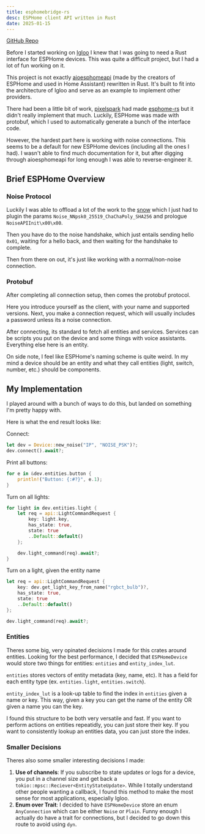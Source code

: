 ```yaml
---
title: esphomebridge-rs
desc: ESPHome client API written in Rust
date: 2025-01-15
---
```


[GitHub Repo](https://github.com/liamsnow/esphomebridge-rs)

Before I started working on [Igloo](https://liamsnow.com/igloo)
I knew that I was going to need a Rust interface for ESPHome devices.
This was quite a difficult project, but I had a lot of fun working on it.

This project is not exactly [aioesphomeapi](https://github.com/LiamSnow/esphomebridge-rs/blob/main/github.com/esphome/aioesphomeapi)
(made by the creators of ESPHome and used in Home Assistant)
rewritten in Rust. It's built to fit into the architecture of Igloo
and serve as an example to implement other providers.

There had been a little bit of work,
[pixelspark](https://github.com/pixelspark) had made [esphome-rs](https://github.com/pixelspark/esphome-rs) but it didn't really implement that much.
Luckily, ESPHome was made with protobuf, which I used to automatically generate
a bunch of the interface code.

However, the hardest part here is working with noise connections.
This seems to be a default for new ESPHome devices (including all the ones
I had). I wasn't able to find much documentation for it, but after digging through
aioesphomeapi for long enough I was able to reverse-engineer it.

## Brief ESPHome Overview
### Noise Protocol

Luckily I was able to offload a lot of the work to the
[snow](https://crates.io/crates/snow) which I just had to plugin
the params `Noise_NNpsk0_25519_ChaChaPoly_SHA256` and prologue
`NoiseAPIInit\x00\x00`.

Then you have do to the noise handshake, which just entails
sending hello `0x01`, waiting for a hello back, and then
waiting for the handshake to complete.

Then from there on out, it's just like working with a normal/non-noise connection.

### Protobuf
After completing all connection setup, then comes the protobuf protocol.

Here you introduce yourself as the client, with your name and supported versions.
Next, you make a connection request, which will usually includes a password
unless its a noise connection.

After connecting, its standard to fetch all entities and services. Services
can be scripts you put on the device and some things with voice assistants.
Everything else here is an entity.

On side note, I feel like ESPHome's naming scheme is quite weird. In my mind
a device should be an entity and what they call entities (light, switch, number, etc.)
should be components.

## My Implementation

I played around with a bunch of ways to do this, but landed on something
I'm pretty happy with.

Here is what the end result looks like:

Connect:
```rust
let dev = Device::new_noise("IP", "NOISE_PSK")?;
dev.connect().await?;
```

Print all buttons:
```rust
for e in &dev.entities.button {
    println!("Button: {:#?}", e.1);
}
```

Turn on all lights:
```rust
for light in dev.entities.light {
    let req = api::LightCommandRequest {
        key: light.key,
        has_state: true,
        state: true
        ..Default::default()
    };

    dev.light_command(req).await?;
}
```

Turn on a light, given the entity name
```rust
let req = api::LightCommandRequest {
    key: dev.get_light_key_from_name("rgbct_bulb")?,
    has_state: true,
    state: true
    ..Default::default()
};

dev.light_command(req).await?;
```

### Entities
Theres some big, very opinated decisions I made for this crates around entities.
Looking for the best performance, I decided that `ESPHomeDevice` would store
two things for entities: `entities` and `entity_index_lut`.

`entities` stores vectors of entity metadata (key, name, etc).
It has a field for each entity type (ex. `entities.light`, `entities.switch`).

`entity_index_lut` is a look-up table to find the index in `entities` given
a name or key. This way, given a key you can get the name of the entity OR
given a name you can the key. 

I found this structure to be both very versatile and fast. If you want to perform
actions on entities repeatidly, you can just store their key. If you want to
consistently lookup an entities data, you can just store the index.


### Smaller Decisions
Theres also some smaller interesting decisions I made:
 1. **Use of channels**: If you subscribe to state updates or logs for a device, you put in a channel size and get back a `tokio::mpsc::Reciever<EntityStateUpdate>`. While I totally understand other people wanting a callback, I found this method to make the most sense for most applications, especially Igloo.
 2. **Enum over Trait**: I decided to have `ESPHomeDevice` store an enum `AnyConnection` which can be either `Noise` or `Plain`. Funny enough I actually do have a trait for connections, but I decided to go down this route to avoid using `dyn`.
